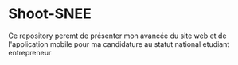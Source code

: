 # Shoot-SNEE
Ce repository peremt de présenter mon avancée du site web et de l'application mobile pour ma candidature au statut national etudiant entrepreneur
